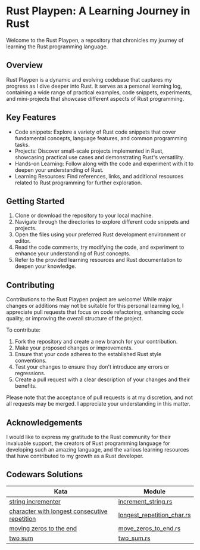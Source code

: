 # Rust Playpen: A Learning Journey in Rust

Welcome to the Rust Playpen, a repository that chronicles my journey of learning the Rust programming language.

## Overview

Rust Playpen is a dynamic and evolving codebase that captures my progress as I dive deeper into Rust. It serves as a personal learning log, containing a wide range of practical examples, code snippets, experiments, and mini-projects that showcase different aspects of Rust programming.

## Key Features

- Code snippets: Explore a variety of Rust code snippets that cover fundamental concepts, language features, and common programming tasks.
- Projects: Discover small-scale projects implemented in Rust, showcasing practical use cases and demonstrating Rust's versatility.
- Hands-on Learning: Follow along with the code and experiment with it to deepen your understanding of Rust.
- Learning Resources: Find references, links, and additional resources related to Rust programming for further exploration.

## Getting Started

1. Clone or download the repository to your local machine.
2. Navigate through the directories to explore different code snippets and projects.
3. Open the files using your preferred Rust development environment or editor.
4. Read the code comments, try modifying the code, and experiment to enhance your understanding of Rust concepts.
5. Refer to the provided learning resources and Rust documentation to deepen your knowledge.

## Contributing

Contributions to the Rust Playpen project are welcome! While major changes or additions may not be suitable for this personal learning log, I appreciate pull requests that focus on code refactoring, enhancing code quality, or improving the overall structure of the project.

To contribute:

1. Fork the repository and create a new branch for your contribution.
2. Make your proposed changes or improvements.
3. Ensure that your code adheres to the established Rust style conventions.
4. Test your changes to ensure they don't introduce any errors or regressions.
5. Create a pull request with a clear description of your changes and their benefits.

Please note that the acceptance of pull requests is at my discretion, and not all requests may be merged. I appreciate your understanding in this matter.

## Acknowledgements

I would like to express my gratitude to the Rust community for their invaluable support, the creators of Rust programming language for developing such an amazing language, and the various learning resources that have contributed to my growth as a Rust developer.

## Codewars Solutions

| Kata                                              | Module                         |
| ------------------------------------------------- | ------------------------------ |
| [string incrementer](https://www.codewars.com/kata/54a91a4883a7de5d7800009c/train/rust) | [increment_string.rs](https://github.com/DrShahinstein/rust-playpen/blob/main/src/codewars/increment_string.rs) |
| [character with longest consecutive repetition](https://www.codewars.com/kata/586d6cefbcc21eed7a001155/train/rust) | [longest_repetition_char.rs](https://github.com/DrShahinstein/rust-playpen/blob/main/src/codewar/longest_repetition_char.rs) |
| [moving zeros to the end](https://www.codewars.com/kata/52597aa56021e91c93000cb0/train/rust) | [move_zeros_to_end.rs](https://github.com/DrShahinstein/rust-playpen/blob/main/src/codewars/move_zeros_to_end.rs)      |
| [two sum](https://www.codewars.com/kata/52c31f8e6605bcc646000082/train/rust) | [two_sum.rs](https://github.com/DrShahinstein/rust-playpen/blob/main/src/codewars/two_sum.rs) |
